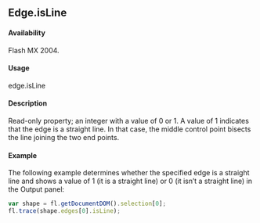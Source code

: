 ## Edge.isLine

#### Availability

Flash MX 2004.

#### Usage

edge.isLine

#### Description

Read-only property; an integer with a value of 0 or 1. A value of 1 indicates that the edge is a straight line. In that case, the middle control point bisects the line joining the two end points.

#### Example

The following example determines whether the specified edge is a straight line and shows a value of 1 (it is a straight line) or 0 (it isn’t a straight line) in the Output panel:

```javascript
var shape = fl.getDocumentDOM().selection[0];
fl.trace(shape.edges[0].isLine);
```
